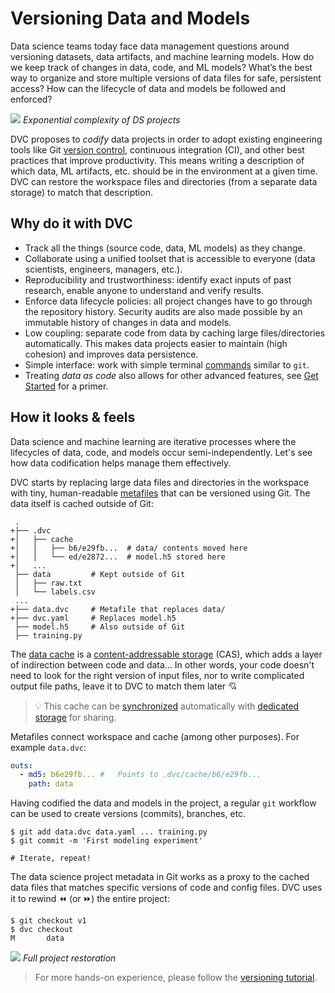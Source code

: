 # Versioning Data and Models

Data science teams today face data management questions around versioning
datasets, data artifacts, and machine learning models. How do we keep track of
changes in data, code, and ML models? What’s the best way to organize and store
multiple versions of data files for safe, persistent access? How can the
lifecycle of data and models be followed and enforced?

![](/img/data_ver_complex.png) _Exponential complexity of DS projects_

DVC proposes to _codify_ data projects in order to adopt existing engineering
tools like Git
[version control](https://git-scm.com/book/en/v2/Getting-Started-About-Version-Control),
continuous integration (CI), and other best practices that improve productivity.
This means writing a description of which data, ML artifacts, etc. should be in
the environment at a given time. DVC can restore the <abbr>workspace</abbr>
files and directories (from a separate data storage) to match that description.

## Why do it with DVC

- Track all the things (source code, data, ML models) as they change.
- Collaborate using a unified toolset that is accessible to everyone (data
  scientists, engineers, managers, etc.).
- Reproducibility and trustworthiness: identify exact inputs of past research,
  enable anyone to understand and verify results.
- Enforce data lifecycle policies: all project changes have to go through the
  repository history. Security audits are also made possible by an immutable
  history of changes in data and models.
- Low coupling: separate code from data by caching large files/directories
  automatically. This makes data projects easier to maintain (high cohesion) and
  improves data persistence.
- Simple interface: work with simple terminal [commands](/doc/command-reference)
  similar to `git`.
- Treating _data as code_ also allows for other advanced features, see
  [Get Started](/doc/start) for a primer.

## How it looks & feels

Data science and machine learning are iterative processes where the lifecycles
of data, code, and models occur semi-independently. Let's see how data
codification helps manage them effectively.

DVC starts by replacing large data files and directories in the
<abbr>workspace</abbr> with tiny, human-readable
[metafiles](/doc/user-guide/dvc-files-and-directories) that can be versioned
using Git. The data itself is cached outside of Git:

```git
 .
+├── .dvc
+│   ├── cache
+│   │   ├── b6/e29fb...  # data/ contents moved here
+│   │   └── ed/e2872...  # model.h5 stored here
+│   ...
 ├── data         # Kept outside of Git
 │   ├── raw.txt
 │   └── labels.csv
 ...
+├── data.dvc     # Metafile that replaces data/
+├── dvc.yaml     # Replaces model.h5
 ├── model.h5     # Also outside of Git
 ├── training.py
```

The [data cache](/doc/command-reference/config#cache) is a
[content-addressable storage](https://www.google.com/url?q=https://en.wikipedia.org/wiki/Content-addressable_storage&sa=D&ust=1603526252385000&usg=AOvVaw3Y4fV6jAM2grfE4k9AP3HX)
(CAS), which adds a layer of indirection between code and data... In other
words, your code doesn't need to look for the right version of input files, nor
to write complicated output file paths, leave it to DVC to match them later 💘

> 💡 This cache can be
> [synchronized](/doc/start/data-versioning#storing-and-sharing) automatically
> with [dedicated storage](/doc/use-cases/versioned-storage) for sharing.

Metafiles connect workspace and cache (among other purposes). For example
`data.dvc`:

```yaml
outs:
  - md5: b6e29fb... #   Points to .dvc/cache/b6/e29fb...
    path: data
```

Having codified the data and models in the project, a regular `git` workflow can
be used to create versions (commits), branches, etc.

```dvc
$ git add data.dvc data.yaml ... training.py
$ git commit -m 'First modeling experiment'

# Iterate, repeat!
```

The data science project metadata in Git works as a proxy to the
<abbr>cached</abbr> data files that matches specific versions of code and config
files. DVC uses it to rewind ⏪ (or ⏩) the entire project:

```dvc
$ git checkout v1
$ dvc checkout
M       data
```

![](/img/versioning.png) _Full project restoration_

> For more hands-on experience, please follow the
> [versioning tutorial](/doc/use-cases/versioning-data-and-model-files/tutorial).
